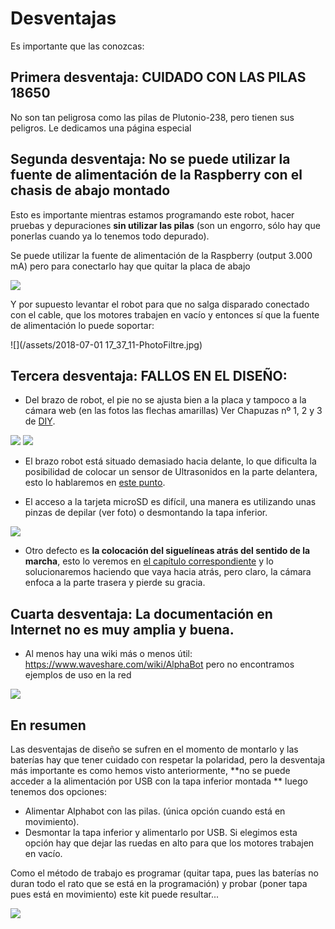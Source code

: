 # Desventajas
Es importante que las conozcas:

## Primera desventaja: CUIDADO CON LAS PILAS 18650

No son tan peligrosa como las pilas de Plutonio-238, pero tienen sus peligros. Le dedicamos una página especial

## Segunda desventaja: No se puede utilizar la fuente de alimentación de la Raspberry con el chasis de abajo montado

Esto es importante mientras estamos programando este robot, hacer pruebas y depuraciones **sin utilizar las pilas** (son un engorro, sólo hay que ponerlas cuando ya lo tenemos todo depurado).

Se puede utilizar la fuente de alimentación de la Raspberry (output 3.000 mA) pero para conectarlo hay que quitar la placa de abajo

![](/assets/PICT0026.JPG)

Y por supuesto levantar el robot para que no salga disparado conectado con el cable, que los motores trabajen en vacío y entonces sí que la fuente de alimentación lo puede soportar:

![](/assets/2018-07-01 17_37_11-PhotoFiltre.jpg)

## Tercera desventaja: FALLOS EN EL DISEÑO:

* Del brazo de robot, el pie no se ajusta bien a la placa y tampoco a la cámara web (en las fotos las flechas amarillas) Ver Chapuzas nº 1, 2 y 3 de [DIY](/diy.md).

![](/assets/IMG_20180628_090440692.jpg)
![](/assets/IMG_20180628_090521449.jpg)

* El brazo robot está situado demasiado hacia delante, lo que dificulta la posibilidad de colocar un sensor de Ultrasonidos en la parte delantera, esto lo hablaremos en [este punto](/45-posibilidad-ultrasonidos.md).

* El acceso a la tarjeta microSD es difícil, una manera es utilizando unas pinzas de depilar (ver foto) o desmontando la tapa inferior.

![](/assets/IMG_20180628_093005864.jpg)

* Otro defecto es **la colocación del siguelíneas atrás del sentido de la marcha**, esto lo veremos en [el capítulo correspondiente](/6-modulo-siguelineas/65-m2-siguelineas.md) y lo solucionaremos haciendo que vaya hacia atrás, pero claro, la cámara enfoca a la parte trasera y pierde su gracia.

## Cuarta desventaja: La documentación en Internet no es muy amplia y buena.

* Al menos hay una wiki más o menos útil: https://www.waveshare.com/wiki/AlphaBot pero no encontramos ejemplos de uso en la red

![](/assets/wikialphabot.png)

## En resumen

Las desventajas de diseño se sufren en el momento de montarlo y las baterías hay que tener cuidado con respetar la polaridad, pero la desventaja más importante es como hemos visto anteriormente, **no se puede acceder a la alimentación por USB con la tapa inferior montada ** luego tenemos dos opciones:
 * Alimentar Alphabot con las pilas. (única opción cuando está en movimiento).
 * Desmontar la tapa inferior y alimentarlo por USB. Si elegimos esta opción hay que dejar las ruedas en alto para que los motores trabajen en vacío.

Como el método de trabajo es programar (quitar tapa, pues las baterías no duran todo el rato que se está en la programación) y probar (poner tapa pues está en movimiento) este kit puede resultar...

![](/assets/meme1.png)
